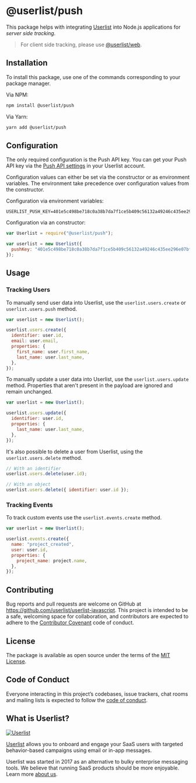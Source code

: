 # @userlist/push

This package helps with integrating [Userlist](http://userlist.com) into Node.js applications for _server side tracking_.

> For client side tracking, please use [@userlist/web](https://github.com/userlist/userlist-javascript/tree/master/packages/web).

## Installation

To install this package, use one of the commands corresponding to your package manager.

Via NPM:

```bash
npm install @userlist/push
```

Via Yarn:

```bash
yarn add @userlist/push
```

## Configuration

The only required configuration is the Push API key. You can get your Push API key via the [Push API settings](https://app.userlist.com/settings/push) in your Userlist account.

Configuration values can either be set via the constructor or as environment variables. The environment take precedence over configuration values from the constructor.

Configuration via environment variables:

```shell
USERLIST_PUSH_KEY=401e5c498be718c0a38b7da7f1ce5b409c56132a49246c435ee296e07bf2be39
```

Configuration via an constructor:

```javascript
var Userlist = require("@userlist/push");

var userlist = new Userlist({
  pushKey: "401e5c498be718c0a38b7da7f1ce5b409c56132a49246c435ee296e07bf2be39",
});
```

## Usage

### Tracking Users

To manually send user data into Userlist, use the `userlist.users.create` or `userlist.users.push` method.

```javascript
var userlist = new Userlist();

userlist.users.create({
  identifier: user.id,
  email: user.email,
  properties: {
    first_name: user.first_name,
    last_name: user.last_name,
  },
});
```

To manually update a user data into Userlist, use the `userlist.users.update` method. Properties that aren't present in the payload are ignored and remain unchanged.

```javascript
var userlist = new Userlist();

userlist.users.update({
  identifier: user.id,
  properties: {
    last_name: user.last_name,
  },
});
```

It's also possible to delete a user from Userlist, using the `userlist.users.delete` method.

```javascript
// With an identifier
userlist.users.delete(user.id);

// With an object
userlist.users.delete({ identifier: user.id });
```

### Tracking Events

To track custom events use the `userlist.events.create` method.

```javascript
var userlist = new Userlist();

userlist.events.create({
  name: "project_created",
  user: user.id,
  properties: {
    project_name: project.name,
  },
});
```

## Contributing

Bug reports and pull requests are welcome on GitHub at https://github.com/userlist/userlist-javascript. This project is intended to be a safe, welcoming space for collaboration, and contributors are expected to adhere to the [Contributor Covenant](http://contributor-covenant.org) code of conduct.

## License

The package is available as open source under the terms of the [MIT License](https://opensource.org/licenses/MIT).

## Code of Conduct

Everyone interacting in this project’s codebases, issue trackers, chat rooms and mailing lists is expected to follow the [code of conduct](https://github.com/userlist/userlist-javascript/blob/master/CODE_OF_CONDUCT.md).

## What is Userlist?

[![Userlist](https://userlist.com/images/external/userlist-logo-github.svg)](https://userlist.com/)

[Userlist](https://userlist.com/) allows you to onboard and engage your SaaS users with targeted behavior-based campaigns using email or in-app messages.

Userlist was started in 2017 as an alternative to bulky enterprise messaging tools. We believe that running SaaS products should be more enjoyable. Learn more [about us](https://userlist.com/about-us/).
